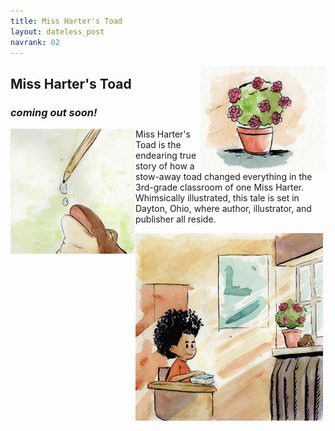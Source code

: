```yaml
---
title: Miss Harter's Toad
layout: dateless_post
navrank: 02
---
```


<img style="float: right;" alt="Pot of begonias" src="/images/pot-solo-50percent.jpg" width="200px"/>

<h2>Miss Harter's Toad</h2>
<h3><i>coming out soon!</i></h3>

<p class="nofloat"/p>
<p class="nofloat"/p>

<img style="float: left;" alt="Toad drinking water droplets" src="/images/frog-water-droo2-50percent.jpg" width="200px"/>

Miss Harter's Toad is the endearing true story of how a stow-away toad changed everything in the 3rd-grade classroom of one Miss Harter.  Whimsically illustrated, this tale is set in Dayton, Ohio, where author, illustrator, and publisher all reside. 

<p class="nofloat"/p>

<img style="margin-left: auto; margin-right:auto;" alt="Boy looking at Toad" src="/images/willlooiknasd-50percent.jpg" width="300px"/>